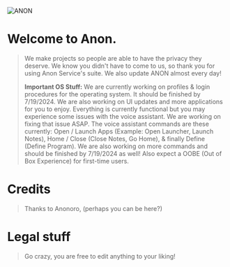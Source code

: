 ![ANON](https://github.com/anonoro/ANON/assets/88295442/356929db-704c-412d-90fb-b02fbceac5dd)

# Welcome to Anon.
> We make projects so people are able to have the privacy they deserve. We know you didn't have to come to us, so thank you for using Anon Service's suite.
> We also update ANON almost every day!
> 
> **Important OS Stuff:**
We are currently working on profiles & login procedures for the operating system. It should be finished by 7/19/2024. We are also working on UI updates and more applications for you to enjoy. Everything is currently functional but you may experience some issues with the voice assistant. We are working on fixing that issue ASAP. The voice assistant commands are these currently: Open / Launch Apps (Example: Open Launcher, Launch Notes), Home / Close (Close Notes, Go Home), & finally Define (Define Program). We are also working on more commands and should be finished by 7/19/2024 as well! Also expect a OOBE (Out of Box Experience) for first-time users.
# Credits 
> Thanks to Anonoro, 
> (perhaps you can be here?)
> 
# Legal stuff
> Go crazy, you are free to edit anything to your liking! 

>
> 
